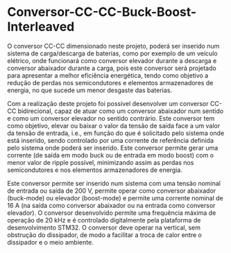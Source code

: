 # Conversor-CC-CC-Buck-Boost-Interleaved
O conversor CC-CC dimensionado neste projeto, poderá ser inserido num sistema de carga/descarga
de baterias, como por exemplo de um veículo elétrico, onde funcionará como conversor elevador
durante a descarga e conversor abaixador durante a carga, pois este conversor será projetado para
apresentar a melhor eficiência energética, tendo como objetivo a redução de perdas nos
semicondutores e elementos armazenadores de energia, no que sucede um menor desgaste das
baterias.

Com a realização deste projeto foi possível desenvolver um conversor CC-CC bidirecional, capaz de
atuar como um conversor abaixador num sentido e como um conversor elevador no sentido contrário.
Este conversor tem como objetivo, elevar ou baixar o valor da tensão de saída face a um valor da
tensão de entrada, i.e., em função do que é solicitado pelo sistema onde está inserido, sendo
controlado por uma corrente de referência definida pelo sistema onde poderá ser inserido. Este
conversor permite gerar uma corrente (de saída em modo buck ou de entrada em modo boost) com
o menor valor de ripple possível, minimizando assim as perdas nos semicondutores e nos elementos
armazenadores de energia.

Este conversor permite ser inserido num sistema com uma tensão nominal de entrada ou saída de
200 V, permite operar como conversor abaixador (buck-mode) ou elevador (boost-mode) e permite
uma corrente nominal de 16 A (na saída como conversor abaixador ou na entrada como conversor
elevador). O conversor desenvolvido permite uma frequência máxima de operação de 20 kHz e é
controlado digitalmente pela plataforma de desenvolvimento STM32. O conversor deve operar na
vertical, sem obstrução do dissipador, de modo a facilitar a troca de calor entre o dissipador e o meio
ambiente.


